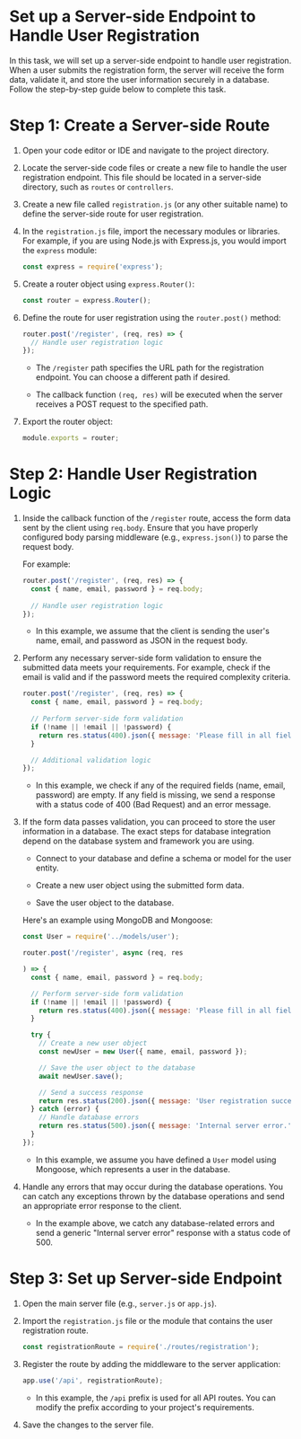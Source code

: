 
#  Set up a Server-side Endpoint to Handle User Registration

In this task, we will set up a server-side endpoint to handle user registration. When a user submits the registration form, the server will receive the form data, validate it, and store the user information securely in a database. Follow the step-by-step guide below to complete this task.

# Step 1: Create a Server-side Route

1. Open your code editor or IDE and navigate to the project directory.

2. Locate the server-side code files or create a new file to handle the user registration endpoint. This file should be located in a server-side directory, such as `routes` or `controllers`.

3. Create a new file called `registration.js` (or any other suitable name) to define the server-side route for user registration.

4. In the `registration.js` file, import the necessary modules or libraries. For example, if you are using Node.js with Express.js, you would import the `express` module:
   
   ```javascript
   const express = require('express');
   ```

5. Create a router object using `express.Router()`:

   ```javascript
   const router = express.Router();
   ```

6. Define the route for user registration using the `router.post()` method:

   ```javascript
   router.post('/register', (req, res) => {
     // Handle user registration logic
   });
   ```

   - The `/register` path specifies the URL path for the registration endpoint. You can choose a different path if desired.

   - The callback function `(req, res)` will be executed when the server receives a POST request to the specified path.

7. Export the router object:

   ```javascript
   module.exports = router;
   ```

# Step 2: Handle User Registration Logic

1. Inside the callback function of the `/register` route, access the form data sent by the client using `req.body`. Ensure that you have properly configured body parsing middleware (e.g., `express.json()`) to parse the request body.

   For example:

   ```javascript
   router.post('/register', (req, res) => {
     const { name, email, password } = req.body;
     
     // Handle user registration logic
   });
   ```

   - In this example, we assume that the client is sending the user's name, email, and password as JSON in the request body.

2. Perform any necessary server-side form validation to ensure the submitted data meets your requirements. For example, check if the email is valid and if the password meets the required complexity criteria.

   ```javascript
   router.post('/register', (req, res) => {
     const { name, email, password } = req.body;
     
     // Perform server-side form validation
     if (!name || !email || !password) {
       return res.status(400).json({ message: 'Please fill in all fields.' });
     }
   
     // Additional validation logic
   });
   ```

   - In this example, we check if any of the required fields (name, email, password) are empty. If any field is missing, we send a response with a status code of 400 (Bad Request) and an error message.

3. If the form data passes validation, you can proceed to store the user information in a database. The exact steps for database integration depend on the database system and framework you are using.

   - Connect to your database and define a schema or model for the user entity.

   - Create a new user object using the submitted form data.

   - Save the user object to the database.

   Here's an example using MongoDB and Mongoose:

   ```javascript
   const User = require('../models/user');
   
   router.post('/register', async (req, res
   
   ) => {
     const { name, email, password } = req.body;
   
     // Perform server-side form validation
     if (!name || !email || !password) {
       return res.status(400).json({ message: 'Please fill in all fields.' });
     }
   
     try {
       // Create a new user object
       const newUser = new User({ name, email, password });
   
       // Save the user object to the database
       await newUser.save();
   
       // Send a success response
       return res.status(200).json({ message: 'User registration successful.' });
     } catch (error) {
       // Handle database errors
       return res.status(500).json({ message: 'Internal server error.' });
     }
   });
   ```

   - In this example, we assume you have defined a `User` model using Mongoose, which represents a user in the database.

4. Handle any errors that may occur during the database operations. You can catch any exceptions thrown by the database operations and send an appropriate error response to the client.

   - In the example above, we catch any database-related errors and send a generic "Internal server error" response with a status code of 500.

# Step 3: Set up Server-side Endpoint

1. Open the main server file (e.g., `server.js` or `app.js`).

2. Import the `registration.js` file or the module that contains the user registration route.
   
   ```javascript
   const registrationRoute = require('./routes/registration');
   ```

3. Register the route by adding the middleware to the server application:

   ```javascript
   app.use('/api', registrationRoute);
   ```

   - In this example, the `/api` prefix is used for all API routes. You can modify the prefix according to your project's requirements.

4. Save the changes to the server file.

